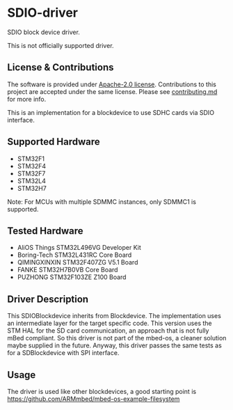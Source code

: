 # SDIO-driver

SDIO block device driver. 

This is not officially supported driver.

## License & Contributions 

The software is provided under [Apache-2.0 license](LICENSE). Contributions to this project are accepted under the same license. Please see [contributing.md](CONTRIBUTING.md) for more info.

This is an implementation for a blockdevice to use SDHC cards via SDIO interface.

## Supported Hardware
- STM32F1
- STM32F4
- STM32F7
- STM32L4
- STM32H7

Note: For MCUs with multiple SDMMC instances, only SDMMC1 is supported.

## Tested Hardware
- AliOS Things STM32L496VG Developer Kit
- Boring-Tech STM32L431RC Core Board
- QIMINGXINXIN STM32F407ZG V5.1 Board
- FANKE STM32H7B0VB Core Board
- PUZHONG STM32F103ZE Z100 Board
  
## Driver Description
This SDIOBlockdevice inherits from Blockdevice. The implementation uses an intermediate layer for the target specific code. This version uses the STM HAL 
for the SD card communication, an approach that is not fully mBed compliant. So this driver is not part of the mbed-os, a cleaner solution maybe supplied in the future. Anyway, this driver passes the same tests as for a SDBlockdevice with SPI interface.

## Usage
The driver is used like other blockdevices, a good starting point is https://github.com/ARMmbed/mbed-os-example-filesystem
